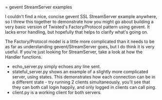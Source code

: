 = gevent StreamServer examples

I couldn't find a nice, concise gevent SSL StreamServer example anywhere, so I
threw this together to demonstrate how you might go about building a very
basic version of Twisted's Factory/Protocol pattern using gevent. It lacks
error handling, but hopefully that helps to clarify what's going on.

The Factory/Protocol model is a little more complicated than it needs to be as
far as understanding gevent/StreamServer goes, but I do think it is very
useful. If you're just looking for StreamServer, take a look at how the Handler
functions.

* echo_server.py simply echoes any line sent.
* stateful_server.py shows an example of a slightly more complicated server,
  using states. This demonstrates how each connection can be in a different
  state - try running 2 clients simultaneously, you'll see that they can both
  call login happily, and only logged in clients can call ping.
* client.py is a working client for both servers.
